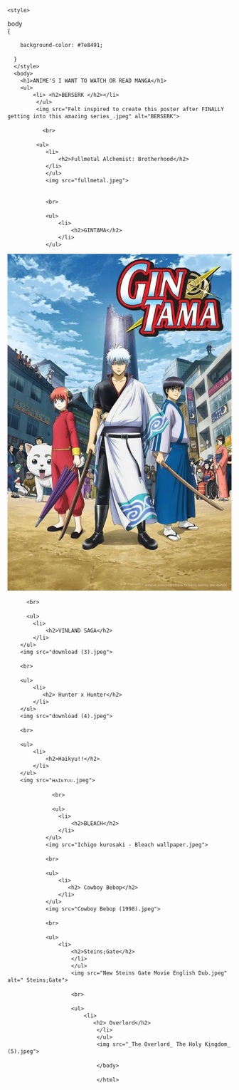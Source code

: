 <html>
    <head>
        <title>
            ANIME'S TO WATCH
        </title>
    </head>
    
    <style>
   body     
 {
      
        background-color: #7e8491;
        
      }
      </style>
      <body>
        <h1>ANIME'S I WANT TO WATCH OR READ MANGA</h1>
        <ul>
            <li> <h2>BERSERK </h2></li>
             </ul>
             <img src="Felt inspired to create this poster after FINALLY getting into this amazing series_.jpeg" alt="BERSERK">

               <br>

             <ul>
                <li>
                    <h2>Fullmetal Alchemist: Brotherhood</h2>
                </li>
                </ul>
                <img src="fullmetal.jpeg">


                <br>

                <ul>
                    <li>
                        <h2>GINTAMA</h2>
                    </li>
                </ul>
<img src="𝐆𝐢𝐧𝐭𝐚𝐦𝐚.jpeg">


          <br>

          <ul>
            <li>
                <h2>VINLAND SAGA</h2>
            </li>
        </ul>
        <img src="download (3).jpeg">

        <br>

        <ul>
            <li> 
               <h2> Hunter x Hunter</h2>
            </li>
        </ul>
        <img src="download (4).jpeg">

        <br>

        <ul>
            <li>
                <h2>Haikyu!!</h2>
            </li>
        </ul>
        <img src="ʜᴀɪᴋʏᴜᴜ.jpeg">

                  <br>

                  <ul>
                    <li>
                        <h2>BLEACH</h2>
                    </li>
                </ul>
                <img src="Ichigo kurosaki - Bleach wallpaper.jpeg">

                <br>

                <ul>
                    <li>
                       <h2> Cowboy Bebop</h2>
                    </li>
                </ul>
                <img src="Cowboy Bebop (1998).jpeg">

                <br>

                <ul>
                    <li>
                        <h2>Steins;Gate</h2>
                        </li>
                        </ul>
                        <img src="New Steins Gate Movie English Dub.jpeg" alt=" Steins;Gate">

                        <br>

                        <ul>
                            <li>
                               <h2> Overlord</h2>
                                </li>
                                </ul>
                                <img src="_The Overlord_ The Holy Kingdom_ (5).jpeg">
                                
                                </body>

                                </html>
                                


                            
